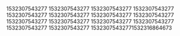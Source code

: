 1532307543277
1532307543277
1532307543277
1532307543277
1532307543277
1532307543277
1532307543277
1532307543277
1532307543277
1532307543277
1532307543277
1532307543277
1532307543277
1532307543277
15323075432771532316864673